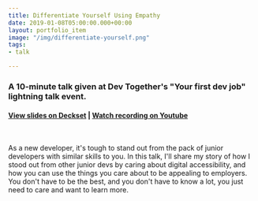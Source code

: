 ```yaml
---
title: Differentiate Yourself Using Empathy
date: 2019-01-08T05:00:00.000+00:00
layout: portfolio_item
image: "/img/differentiate-yourself.png"
tags:
- talk

---
```

### A 10-minute talk given at Dev Together's "Your first dev job" lightning talk event.

#### [View slides on Deckset](https://speakerdeck.com/sublimemarch/differentiate-yourself-using-empathy) | [Watch recording on Youtube](https://www.youtube.com/watch?v=wZ93s1a79RY)

<br>

As a new developer, it's tough to stand out from the pack of junior developers with similar skills to you. In this talk, I'll share my story of how I stood out from other junior devs by caring about digital accessibility, and how you can use the things you care about to be appealing to employers. You don't have to be the best, and you don't have to know a lot, you just need to care and want to learn more.